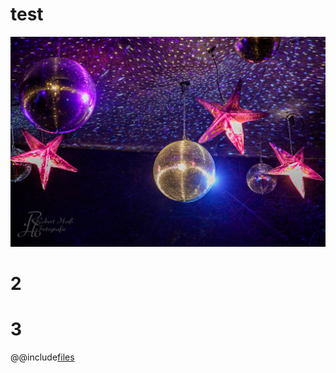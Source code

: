 # test

![Kalt 1](./docs/assets/img/2023/kaltenberg_1/RHO_Kaltenberg_2448.jpg)

# 2

<!-- !INCLUDE "./docs/assets/img/2023/kaltenberg_1/*.jpg" -->

# 3

@@include[files](./docs/assets/img/2023/kaltenberg_1/*.jpg)